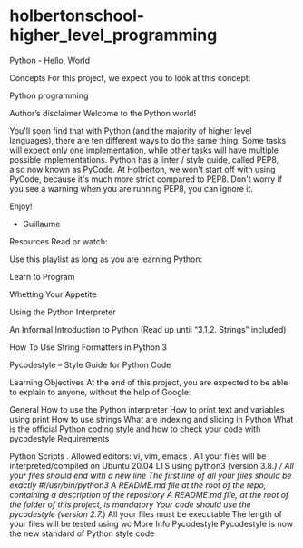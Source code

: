 # holbertonschool-higher_level_programming

Python - Hello, World

Concepts
For this project, we expect you to look at this concept:

Python programming

Author’s disclaimer
Welcome to the Python world!

You'll soon find that with Python (and the majority of higher level languages), there are ten different ways to do the same thing. Some tasks will expect only one implementation, while other tasks will have multiple possible implementations.
Python has a linter / style guide, called PEP8, also now known as PyCode. At Holberton, we won't start off with using PyCode, because it's much more strict compared to PEP8. Don't worry if you see a warning when you are running PEP8, you can ignore it.

Enjoy!

- Guillaume

Resources
Read or watch:

Use this playlist as long as you are learning Python:

Learn to Program

Whetting Your Appetite

Using the Python Interpreter

An Informal Introduction to Python (Read up until “3.1.2. Strings” included)

How To Use String Formatters in Python 3

Pycodestyle – Style Guide for Python Code

Learning Objectives
At the end of this project, you are expected to be able to explain to anyone, without the help of Google:

General
How to use the Python interpreter
How to print text and variables using print
How to use strings
What are indexing and slicing in Python
What is the official Python coding style and how to check your code with pycodestyle
Requirements

Python Scripts
. Allowed editors: vi, vim, emacs
. All your files will be interpreted/compiled on Ubuntu 20.04 LTS using python3 (version 3.8.*)
/ All your files should end with a new line
The first line of all your files should be exactly #!/usr/bin/python3
A README.md file at the root of the repo, containing a description of the repository
A README.md file, at the root of the folder of this project, is mandatory
Your code should use the pycodestyle (version 2.7.*)
All your files must be executable
The length of your files will be tested using wc
More Info
Pycodestyle
Pycodestyle is now the new standard of Python style code
